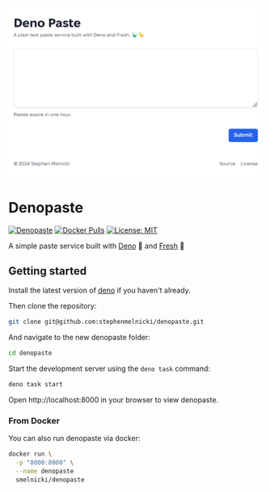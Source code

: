 <picture>
  <img
    alt="denopaste.com screenshot"
    src="https://raw.githubusercontent.com/stephenmelnicki/deno_paste/main/.readme-assets/screenshot.png"
  >
</picture>

# Denopaste

[![Denopaste](https://github.com/stephenmelnicki/denopaste/actions/workflows/ci.yml/badge.svg)](https://github.com/stephenmelnicki/denopaste/actions/workflows/ci.yml)
[![Docker Pulls](https://img.shields.io/docker/pulls/smelnicki/denopaste.svg?maxAge=604800)](https://hub.docker.com/r/smelnicki/denopaste)
[![License: MIT](https://img.shields.io/badge/License-MIT-blue.svg)](LICENSE)

A simple paste service built with [Deno](https://deno.land) 🦕 and
[Fresh](https://fresh.deno.dev) 🍋

## Getting started

Install the latest version of [deno](https://deno.land) if you haven't already.

Then clone the repository:

```sh
git clone git@github.com:stephenmelnicki/denopaste.git
```

And navigate to the new denopaste folder:

```sh
cd denopaste
```

Start the development server using the `deno task` command:

```sh
deno task start
```

Open http://localhost:8000 in your browser to view denopaste.

### From Docker

You can also run denopaste via docker:

```sh
docker run \
  -p "8000:8000" \
  --name denopaste
  smelnicki/denopaste
```
